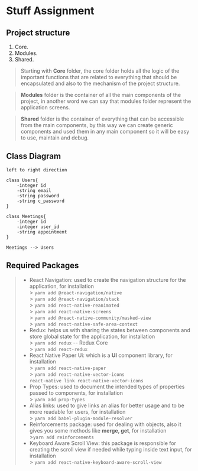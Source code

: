 # Stuff Assignment

## Project structure

1. Core.
2. Modules.
3. Shared.

> Starting with **Core** folder, the core folder holds all the logic of the important functions that are related to everything that should be encapsulated and also to the mechanism of the project structure.

> **Modules** folder is the container of all the main components of the project, in another word we can say that modules folder represent the application screens.

> **Shared** folder is the container of everything that can be accessible from the main components, by this way we can create generic components and used them in any main component so it will be easy to use, maintain and debug.

## Class Diagram

```plantuml
left to right direction

class Users{
    -integer id
    -string email
    -string password
    -string c_password
}

class Meetings{
    -integer id
    -integer user_id
    -string appointment
}

Meetings --> Users
```

## Required Packages

> - React Navigation: used to create the navigation structure for the application, for installation <br/> > `yarn add @react-navigation/native` <br/> > `yarn add @react-navigation/stack` <br/> > `yarn add react-native-reanimated` <br/> > `yarn add react-native-screens` <br/> > `yarn add @react-native-community/masked-view` <br/> > `yarn add react-native-safe-area-context`
> - Redux: helps us with sharing the states between components and store global state for the application, for installation <br/> > `yarn add redux` -- Redux Core <br/> > `yarn add react-redux`
> - React Native Paper Ui: which is a **UI** component library, for installation <br/> > `yarn add react-native-paper`<br/> > `yarn add react-native-vector-icons`<br/> `react-native link react-native-vector-icons`
> - Prop Types: used to document the intended types of properties passed to components, for installation <br/> > `yarn add prop-types`
> - Alias links: used to give links an alias for better usage and to be more readable for users, for installation <br/> > `yarn add babel-plugin-module-resolver`
> - Reinforcements package: used for dealing with objects, also it gives you some methods like **merge, get**, for installation <br/> >`yarn add reinforcements`
> - Keyboard Aware Scroll View: this package is responsible for creating the scroll view if needed while typing inside text input, for installation <br/> > `yarn add react-native-keyboard-aware-scroll-view`
